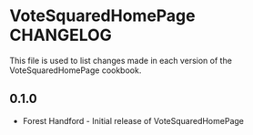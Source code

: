 VoteSquaredHomePage CHANGELOG
=============================

This file is used to list changes made in each version of the VoteSquaredHomePage cookbook.

0.1.0
-----
- Forest Handford - Initial release of VoteSquaredHomePage
